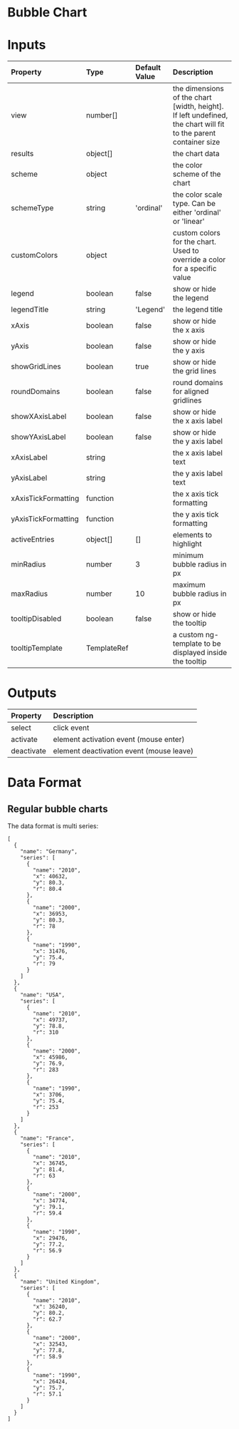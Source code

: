 # Bubble Chart

<!-- iframe width="100%" height="550" frameborder="0" src="https://embed.plnkr.co/7SqwjBi1hGcN2q6Ox1GU?show=preview"></iframe -->

 # Inputs

| Property            | Type        | Default Value | Description                                                                                                     |
|:--------------------|:------------|:--------------|:----------------------------------------------------------------------------------------------------------------|
| view                | number[]    |               | the dimensions of the chart [width, height]. If left undefined, the chart will fit to the parent container size |
| results             | object[]    |               | the chart data                                                                                                  |
| scheme              | object      |               | the color scheme of the chart                                                                                   |
| schemeType          | string      | 'ordinal'     | the color scale type. Can be either 'ordinal' or 'linear'                                                       |
| customColors        | object      |               | custom colors for the chart. Used to override a color for a specific value                                      |
| legend              | boolean     | false         | show or hide the legend                                                                                         |
| legendTitle         | string      | 'Legend'      | the legend title                                                                                                |
| xAxis               | boolean     | false         | show or hide the x axis                                                                                         |
| yAxis               | boolean     | false         | show or hide the y axis                                                                                         |
| showGridLines       | boolean     | true          | show or hide the grid lines                                                                                     |
| roundDomains        | boolean     | false         | round domains for aligned gridlines                                                                             |
| showXAxisLabel      | boolean     | false         | show or hide the x axis label                                                                                   |
| showYAxisLabel      | boolean     | false         | show or hide the y axis label                                                                                   |
| xAxisLabel          | string      |               | the x axis label text                                                                                           |
| yAxisLabel          | string      |               | the y axis label text                                                                                           |
| xAxisTickFormatting | function    |               | the x axis tick formatting                                                                                      |
| yAxisTickFormatting | function    |               | the y axis tick formatting                                                                                      |
| activeEntries       | object[]    | []            | elements to highlight                                                                                           |
| minRadius           | number      | 3             | minimum bubble radius in px                                                                                     |
| maxRadius           | number      | 10            | maximum bubble radius in px                                                                                     |
| tooltipDisabled     | boolean     | false         | show or hide the tooltip                                                                                        |
| tooltipTemplate     | TemplateRef |               | a custom ng-template to be displayed inside the tooltip                                                         |

# Outputs

| Property   | Description                              |
|:-----------|:-----------------------------------------|
| select     | click event                              |
| activate   | element activation event (mouse enter)   |
| deactivate | element deactivation event (mouse leave) |

# Data Format

## Regular bubble charts

The data format is multi series:

```
[
  {
    "name": "Germany",
    "series": [
      {
        "name": "2010",
        "x": 40632,
        "y": 80.3,
        "r": 80.4
      },
      {
        "name": "2000",
        "x": 36953,
        "y": 80.3,
        "r": 78
      },
      {
        "name": "1990",
        "x": 31476,
        "y": 75.4,
        "r": 79
      }
    ]
  },
  {
    "name": "USA",
    "series": [
      {
        "name": "2010",
        "x": 49737,
        "y": 78.8,
        "r": 310
      },
      {
        "name": "2000",
        "x": 45986,
        "y": 76.9,
        "r": 283
      },
      {
        "name": "1990",
        "x": 3706,
        "y": 75.4,
        "r": 253
      }
    ]
  },
  {
    "name": "France",
    "series": [
      {
        "name": "2010",
        "x": 36745,
        "y": 81.4,
        "r": 63
      },
      {
        "name": "2000",
        "x": 34774,
        "y": 79.1,
        "r": 59.4
      },
      {
        "name": "1990",
        "x": 29476,
        "y": 77.2,
        "r": 56.9
      }
    ]
  },
  {
    "name": "United Kingdom",
    "series": [
      {
        "name": "2010",
        "x": 36240,
        "y": 80.2,
        "r": 62.7
      },
      {
        "name": "2000",
        "x": 32543,
        "y": 77.8,
        "r": 58.9
      },
      {
        "name": "1990",
        "x": 26424,
        "y": 75.7,
        "r": 57.1
      }
    ]
  }
]
```
